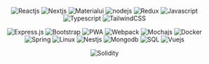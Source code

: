 
<div align="center">

  <a>![Reactjs](https://img.shields.io/badge/React.js-4.5/5-success)</a>
  <a>![Nextjs](https://img.shields.io/badge/Next.js-4.5/5-success)</a>
  <a>![Materialui](https://img.shields.io/badge/MUI-4.5/5-success)</a>
  <a>![nodejs](https://img.shields.io/badge/Node.js-4/5-success)</a>
  <a>![Redux](https://img.shields.io/badge/Redux-4/5-success)</a>
  <a>![Javascript](https://img.shields.io/badge/Javascript-4/5-success)</a>
  <a>![Typescript](https://img.shields.io/badge/Typescript-4/5-success)</a>
  <a>![TailwindCSS](https://img.shields.io/badge/Tailwind-4/5-success)</a>
  
</div>


<div align="center">

  <a>![Express.js](https://img.shields.io/badge/Express.js-3.5/5-yellow)</a>
  <a>![Bootstrap](https://img.shields.io/badge/Bootstrap-3.5/5-yellow)</a>
  <a>![PWA](https://img.shields.io/badge/PWA-3.5/5-yellow)</a>
  <a>![Webpack](https://img.shields.io/badge/Webpack-3.5/5-yellow)</a>
  <a>![Mochajs](https://img.shields.io/badge/Mocha.js-3/5-yellow)</a>
  <a>![Docker](https://img.shields.io/badge/Docker-3/5-yellow)</a>
  <a>![Spring](https://img.shields.io/badge/Spring-3/5-yellow)</a>
  <a>![Linux](https://img.shields.io/badge/Linux-2.5/5-yellow)</a>
  <a>![Nestjs](https://img.shields.io/badge/Nest.js-2.5/5-yellow)</a>
  <a>![Mongodb](https://img.shields.io/badge/MongoDB-2.5/5-yellow)</a>
  <a>![SQL](https://img.shields.io/badge/SQL-2/5-yellow)</a>
  <a>![Vuejs](https://img.shields.io/badge/Vue.js-2/5-yellow)</a>
  
</div>


<div align="center">

  <a>![Solidity](https://img.shields.io/badge/Solidity-1.5/5-red)</a>
  
</div>
